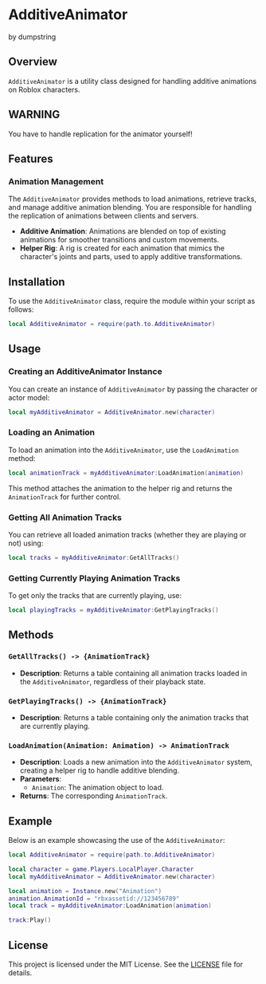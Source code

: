 # AdditiveAnimator

by dumpstring

## Overview

`AdditiveAnimator` is a utility class designed for handling additive animations on Roblox characters.

## WARNING

You have to handle replication for the animator yourself!

## Features

### Animation Management

The `AdditiveAnimator` provides methods to load animations, retrieve tracks, and manage additive animation blending. You are responsible for handling the replication of animations between clients and servers.

- **Additive Animation**: Animations are blended on top of existing animations for smoother transitions and custom movements.
- **Helper Rig**: A rig is created for each animation that mimics the character's joints and parts, used to apply additive transformations.

## Installation

To use the `AdditiveAnimator` class, require the module within your script as follows:

```lua
local AdditiveAnimator = require(path.to.AdditiveAnimator)
```

## Usage

### Creating an AdditiveAnimator Instance

You can create an instance of `AdditiveAnimator` by passing the character or actor model:

```lua
local myAdditiveAnimator = AdditiveAnimator.new(character)
```

### Loading an Animation

To load an animation into the `AdditiveAnimator`, use the `LoadAnimation` method:

```lua
local animationTrack = myAdditiveAnimator:LoadAnimation(animation)
```

This method attaches the animation to the helper rig and returns the `AnimationTrack` for further control.

### Getting All Animation Tracks

You can retrieve all loaded animation tracks (whether they are playing or not) using:

```lua
local tracks = myAdditiveAnimator:GetAllTracks()
```

### Getting Currently Playing Animation Tracks

To get only the tracks that are currently playing, use:

```lua
local playingTracks = myAdditiveAnimator:GetPlayingTracks()
```

## Methods

### `GetAllTracks() -> {AnimationTrack}`

- **Description**: Returns a table containing all animation tracks loaded in the `AdditiveAnimator`, regardless of their playback state.

### `GetPlayingTracks() -> {AnimationTrack}`

- **Description**: Returns a table containing only the animation tracks that are currently playing.

### `LoadAnimation(Animation: Animation) -> AnimationTrack`

- **Description**: Loads a new animation into the `AdditiveAnimator` system, creating a helper rig to handle additive blending.
- **Parameters**:
  - `Animation`: The animation object to load.
- **Returns**: The corresponding `AnimationTrack`.

## Example

Below is an example showcasing the use of the `AdditiveAnimator`:

```lua
local AdditiveAnimator = require(path.to.AdditiveAnimator)

local character = game.Players.LocalPlayer.Character
local myAdditiveAnimator = AdditiveAnimator.new(character)

local animation = Instance.new("Animation")
animation.AnimationId = "rbxassetid://123456789"
local track = myAdditiveAnimator:LoadAnimation(animation)

track:Play()
```

## License

This project is licensed under the MIT License. See the [LICENSE](LICENSE) file for details.
